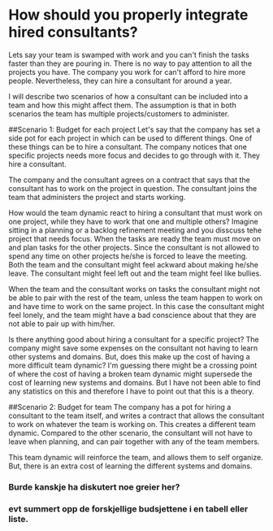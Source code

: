 How should you properly integrate hired consultants?
==========================
Lets say your team is swamped with work and you can't finish the tasks faster than they are pouring in. There is no way to pay attention to all the projects you have. The company you work for can't afford to hire more people. Nevertheless, they can hire a consultant for around a year. 

I will describe two scenarios of how a consultant can be included into a team and how this might affect them. The assumption is that in both scenarios the team has multiple projects/customers to administer.

##Scenario 1: Budget for each project
Let's say that the company has set a side pot for each project in which can be used to different things. One of these things can be to hire a consultant. The company notices that one specific projects needs more focus and decides to go through with it. They hire a consultant. 

The company and the consultant agrees on a contract that says that the consultant has to work on the project in question. The consultant joins the team that administers the project and starts working.  

How would the team dynamic react to hiring a consultant that must work on one project, while they have to work that one and multiple others? Imagine sitting in a planning or a backlog refinement meeting and you disscuss tehe project that needs focus. When the tasks are ready the team must move on and plan tasks for the other projects. Since the consultant is not allowed to spend any time on other projects he/she is forced to leave the meeting. Both the team and the consultant might feel ackward about making he/she leave. The consultant might feel left out and the team might feel like bullies.

When the team and the consultant works on tasks the consultant might not be able to pair with the rest of the team, unless the team happen to work on and have time to work on the same project. In this case the consultant might feel lonely, and the team might have a bad conscience about that they are not able to pair up with him/her.

Is there anything good about hiring a consultant for a specific project? The company might save some expenses on the consultant not having to learn other systems and domains. But, does this make up the cost of having a more difficult team dynamic? I'm guessing there might be a crossing point of where the cost of having a broken team dynamic might supersede the cost of learning new systems and domains. But I have not been able to find any statistics on this and therefore I have to point out that this is a theory.

##Scenario 2: Budget for team
The company has a pot for hiring a consultant to the team itself, and writes a contract that allows the consultant to work on whatever the team is working on. This creates a different team dynamic. Compared to the other scenario, the consultant will not have to leave when planning, and can pair together with any of the team members.

This team dynamic will reinforce the team, and allows them to self organize. But, there is an extra cost of learning the different systems and domains.


### Burde kanskje ha diskutert noe greier her?
### evt summert opp de forskjellige budsjettene i en tabell eller liste.
